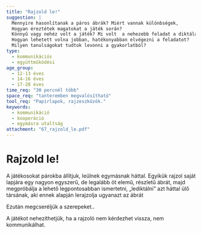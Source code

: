 ```yaml
---
title: "Rajzold le!"
suggestion: | 
  Mennyire hasonlítanak a páros ábrák? Miért vannak különbségek, 
  Hogyan éreztétek magatokat a játék során?
  Könnyű vagy nehéz volt a játék? Mi volt  a nehezebb feladat a diktálás vagy a rajzolás? Miért, 
  Hogyan lehetett volna jobban, hatékonyabban elvégezni a feladatot? 
  Milyen tanulságokat tudtok levonni a gyakorlatból?
type:
  - kommunikációs
  - együttműködési
age_group:
  - 12-13 éves
  - 14-16 éves
  - 17-20 éves
time_req: "30 percnél több"
space_req: "tanteremben megvalósítható"
tool_req: "Papírlapok, rajzeszközök."
keywords: 
  - kommunikáció
  - kooperáció
  - egymásra utaltság
attachment: "67_rajzold_le.pdf"
---
```


# Rajzold le!

A játékosokat párokba állítjuk, leülnek egymásnak háttal. Egyikük rajzol saját lapjára egy nagyon egyszerű, de legalább öt elemű, részletű ábrát, majd megpróbálja a lehető legpontosabban ismertetni, „lediktálni” azt háttal ülő társának, aki ennek alapján lerajzolja ugyanazt az ábrát

Ezután megcseréljük a szerepeket..

A játékot nehezíthetjük, ha a rajzoló nem kérdezhet vissza, nem kommunikálhat.
  
  
